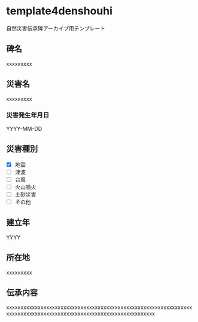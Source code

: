 # template4denshouhi
自然災害伝承碑アーカイブ用テンプレート


## 碑名
xxxxxxxxx

## 災害名
xxxxxxxxx

### 災害発生年月日
YYYY-MM-DD

## 災害種別
 * [x] 地震
 * [ ] 津波
 * [ ] 台風
 * [ ] 火山噴火
 * [ ] 土砂災害
 * [ ] その他

## 建立年
YYYY

## 所在地
xxxxxxxxx

## 伝承内容
xxxxxxxxxxxxxxxxxxxxxxxxxxxxxxxxxxxxxxxxxxxxxxxxxxxxxxxxxxxxxxxxxxxxxxxxxxxxxxxxxxxxxxxxxxxxxxxxxxxxxxxxxxxxxxxxxxxxx
